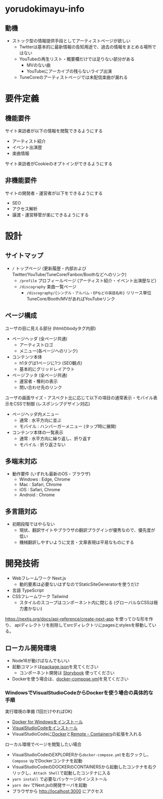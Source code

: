 # yorudokimayu-info

## 動機

* ストック型の情報提供手段としてアーティストページが欲しい
    * Twitterは基本的に最新情報の告知用途で、過去の情報をまとめる場所ではない
    * YouTubeの再生リスト・概要欄だけでは足りない部分がある
        * MVのない曲
        * YouTubeにアーカイブの残らないライブ出演
    * TuneCoreのアーティストページでは未配信楽曲が漏れる

# 要件定義

## 機能要件

サイト来訪者が以下の情報を閲覧できるようにする

* アーティスト紹介
* イベント出演歴
* 楽曲情報

サイト来訪者がCookieのオプトインができるようにする

## 非機能要件

サイトの開発者・運営者が以下をできるようにする

* SEO
* アクセス解析
* 譲渡・運営移管が楽にできるようにする

# 設計

## サイトマップ

* `/` トップページ (更新履歴・内部およびTwitter/YouTube/TuneCore/Fanbox/Boothなどへのリンク)
    * `/profile` プロフィールページ (アーティスト紹介・イベント出演歴など)
    * `/discography` 楽曲一覧ページ
        * `/discography/{シングル・アルバム・EPなどの英語名称}` リリース単位 TuneCore/Booth/MVがあればYouTubeリンク

## ページ構成

ユーザの目に見える部分 (htmlのbodyタグ内部)

* ページヘッダ (全ページ共通)
    * アーティストロゴ
    * メニュー(各ページへのリンク)
* コンテンツ本体
    * h1タグは1ページに1つ (SEO観点)
    * 基本的にグリッドレイアウト
* ページフッタ (全ページ共通)
    * 運営者・権利の表示
    * 問い合わせ先のリンク

ユーザの画面サイズ・アスペクト比に応じて以下の項目の通常表示・モバイル表示をCSSで制御 (レスポンシブデザイン対応)

* ページヘッダ内メニュー
    * 通常 : 水平方向に並ぶ
    * モバイル : ハンバーガーメニュー (タップ時に展開)
* コンテンツ本体の一覧表示
    * 通常 : 水平方向に繰り返し、折り返す
    * モバイル : 折り返さない

## 多端末対応

* 動作要件 (いずれも最新のOS・ブラウザ)
    * Windows : Edge, Chrome
    * Mac : Safari, Chrome
    * iOS : Safari, Chrome
    * Android : Chrome

## 多言語対応

* 初期段階ではやらない
    * 現状、翻訳サイトやブラウザの翻訳プラグインが優秀なので、優先度が低い
    * 機械翻訳しやすいように文言・文章表現は平易なものにする

# 開発技術

* Webフレームワーク Next.js
    * 動的要素は必要ないはずなのでStaticSiteGeneratorを使うだけ
* 言語 TypeScript
* CSSフレームワーク Tailwind
    * スタイルのスコープはコンポーネント内に閉じる (グローバルなCSSは極力書かない)

https://nextjs.org/docs/api-reference/create-next-app を使ってひな形を作り、
apiディレクトリを削除してsrcディレクトリにpagesとstylesを移動している。

## ローカル開発環境

* Node16が動けばなんでもいい
* 起動コマンドは[package.json](./package.json)を見てください
    * コンポーネント開発は [Storybook](https://storybook.js.org/) 使ってください
* Dockerを使う場合は、[docker-compose.yml](./docker-compose.yml)を見てください

### WindowsでVisualStudioCodeからDockerを使う場合の具体的な手順

実行環境の準備 (1回だけやればOK)

* [Docker for Windowsをインストール](https://docs.docker.jp/docker-for-windows/install.html)
* [VisualStudioCodeをインストール](https://code.visualstudio.com/)
* VisualStudioCodeに[Docker](https://marketplace.visualstudio.com/items?itemName=ms-azuretools.vscode-docker)と[Remote - Containers](https://marketplace.visualstudio.com)の拡張を入れる


ローカル環境でページを閲覧したい場合

* VisualStudioCodeのEXPLORERから`docker-compose.yml`を右クックし、`Compose Up`でDockerコンテナを起動
* VisualStudioCodeのDOCKERのCONTAINERSから起動したコンテナを右クリックし、`Attach Shell`で起動したコンテナに入る
* `yarn install` で必要なパッケージのインストール
* `yarn dev` でNext.jsの開発サーバを起動
* ブラウザから [http://localhost:3000](http://localhost:3000) にアクセス